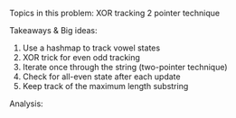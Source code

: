 Topics in this problem:
XOR tracking
2 pointer technique


Takeaways & Big ideas: 
1. Use a hashmap to track vowel states
2. XOR trick for even odd tracking
3. Iterate once through the string (two-pointer technique)
4. Check for all-even state after each update
5. Keep track of the maximum length substring


Analysis: 

